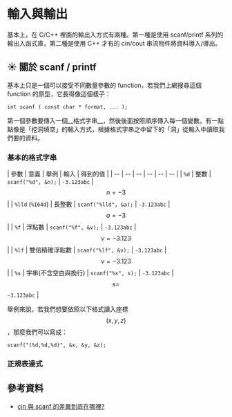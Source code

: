 # 輸入與輸出

基本上，在 C/C++ 裡面的輸出入方式有兩種。第一種是使用 scanf/printf 系列的輸出入函式庫，第二種是使用 C++ 才有的 cin/cout 串流物件將資料導入/導出。

## ☀ 關於 scanf / printf

基本上只是一個可以接受不同數量參數的 function，若我們上網搜尋這個 function 的原型，它長得像這個樣子：

```
int scanf ( const char * format, ... );
```

第一個參數要傳入一個__格式字串__，然後後面按照順序傳入每一個變數。有一點點像是「挖洞填空」的輸入方式，根據格式字串之中留下的「洞」從輸入中讀取我們要的資料。

### 基本的格式字串

| 參數 | 意義 | 舉例 | 輸入 | 得到的值 |
| -- | -- | -- | -- | -- | -- |
| `%d` | 整數 | `scanf("%d", &n);` | `-3.123abc` | $$n = -3$$ |
| `%lld` (`%I64d`) | 長整數 | `scanf("%lld", &a);` | `-3.123abc` | $$a = -3$$ |
| `%f` | 浮點數 | `scanf("%f", &v);` | `-3.123abc` | $$v = -3.123$$ |
| `%lf` | 雙倍精確浮點數 | `scanf("%lf", &v);` | `-3.123abc` | $$v = -3.123$$ |
| `%s` | 字串(不含空白與換行) | `scanf("%s", s);` | `-3.123abc` | $$s =$$ `-3.123abc` |

舉例來說，若我們想要依照以下格式讀入座標 $$(x, y, z)$$，那麼我們可以寫成：

```
scanf("(%d,%d,%d)", &x, &y, &z);
```

### 正規表達式

## 參考資料

* [cin 與 scanf 的差異到底在哪裡?](http://www.cplusplus.com/forum/beginner/34165/)
